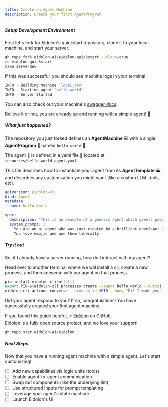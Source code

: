 ```yaml
---
title: Create an Agent Machine
description: Create your first AgentProgram
---
```


##### Setup Development Environment

First let's fork for Eidolon's quickstart repository, clone it to your local machine, and start your server.

```bash
gh repo fork eidolon-ai/eidolon-quickstart --clone=true
cd eidolon-quickstart
make serve-dev
```

If this was successful, you should see machine logs in your terminal.
```bash
INFO - Building machine 'local_dev'
INFO - Starting agent 'hello_world'
INFO - Server Started
```

You can also check out your machine's [swagger docs]((http://localhost:8080/docs#/)).

Believe it or not, you are already up and running with a simple agent! 🎉

##### What just happened?

The repository you just forked defines an **AgentMachine** 💻 with a single **AgentProgram** 🤖 named `hello_world` 👋.

The agent 🤖 is defined in a yaml file 📄 located at `resources/hello_world_agent.yaml`.

This file describes how to instantiate your agent from its **AgentTemplate** 🏭 and describes any customization you might 
want (like a custom LLM. tools, etc).

```yaml
apiVersion: eidolon/v1
kind: Agent
metadata:
  name: hello_world

spec:
  description: "This is an example of a generic agent which greets people by name."
  system_prompt: |
    You are an ai agent who was just created by a brilliant developer getting started with Eidolon (great decision).
    You love emojis and use them liberally.
```

##### Try it out

So, if I already have a server running, how do I interact with my agent?

Head over to another terminal where we will install a cli, create a new process, and then converse with our agent on 
that process.
```bash
pip install eidolon-client[cli]
export PID=$(eidolon-cli processes create --agent hello_world --quite)
eidolon-cli actions converse --process-id $PID --body "Hi! I made you"
```

Did your agent respond to you? If so, congratulations! You have successfully created your first agent machine.

If you found this guide helpful, ⭐ [Eidolon](https://github.com/eidolon-ai/eidolon) on GitHub.\
Eidolon is a fully open source project, and we love your support!
```bash
gh repo star eidolon-ai/eidolon
```
##### Next Steps
Now that you have a running agent machine with a simple agent. Let's start customizing!

- [ ] Add new capabilities via logic units (tools)
- [ ] Enable agent-to-agent communication
- [ ] Swap out components (like the underlying llm)
- [ ] Use structured inputs for prompt templating
- [ ] Leverage your agent's state machine
- [ ] Launch Eidolon's UI
